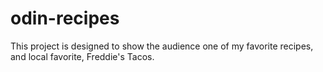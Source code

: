 # odin-recipes
This project is designed to show the audience one of my favorite recipes, and local favorite, Freddie's Tacos.